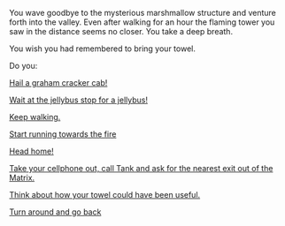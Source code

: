 You wave goodbye to the mysterious marshmallow structure and venture forth into the valley.
Even after walking for an hour the flaming tower you saw in the distance seems no closer.
You take a deep breath.

You wish you had remembered to bring your towel.

Do you:

[Hail a graham cracker cab!](graham-cracker-cab/graham-cracker-cab.md)

[Wait at the jellybus stop for a jellybus!](jellybus/jellybus.md)

[Keep walking.](walk/walk.md)

[Start running towards the fire](start-running/start-running.md)

[Head home!](home/home.md)

[Take your cellphone out, call Tank and ask for the nearest exit out of the Matrix.](exit/exit.md)

[Think about how your towel could have been useful.](towel/towel.md)

[Turn around and go back](../explore-outside.md)
